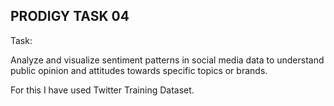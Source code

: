 ## PRODIGY TASK 04

Task: 

Analyze and visualize sentiment patterns in social media data to understand public opinion and attitudes towards specific topics or brands.

For this I have used Twitter Training Dataset.
